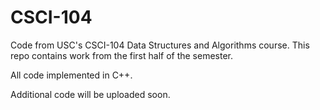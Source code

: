 # CSCI-104

Code from USC's CSCI-104 Data Structures and Algorithms course. This repo contains work from the first half of the semester.

All code implemented in C++.

Additional code will be uploaded soon.
